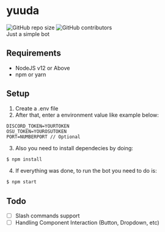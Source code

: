 # yuuda

![GitHub repo size](https://img.shields.io/github/repo-size/jadlionhd/yuuda) ![GitHub contributors](https://img.shields.io/github/contributors/jadlionhd/yuudachi-poi)  
Just a simple bot

## Requirements

- NodeJS v12 or Above
- npm or yarn

## Setup

1. Create a .env file
2. After that, enter a environment value like example below:

```
DISCORD_TOKEN=YOURTOKEN
OSU_TOKEN=YOUROSUTOKEN
PORT=NUMBERPORT // Optional
```

3. Also you need to install dependecies by doing:

```bash
$ npm install
```

4. If everything was done, to run the bot you need to do is:

```bash
$ npm start
```

## Todo

- [ ] Slash commands support
- [ ] Handling Component Interaction (Button, Dropdown, etc)
